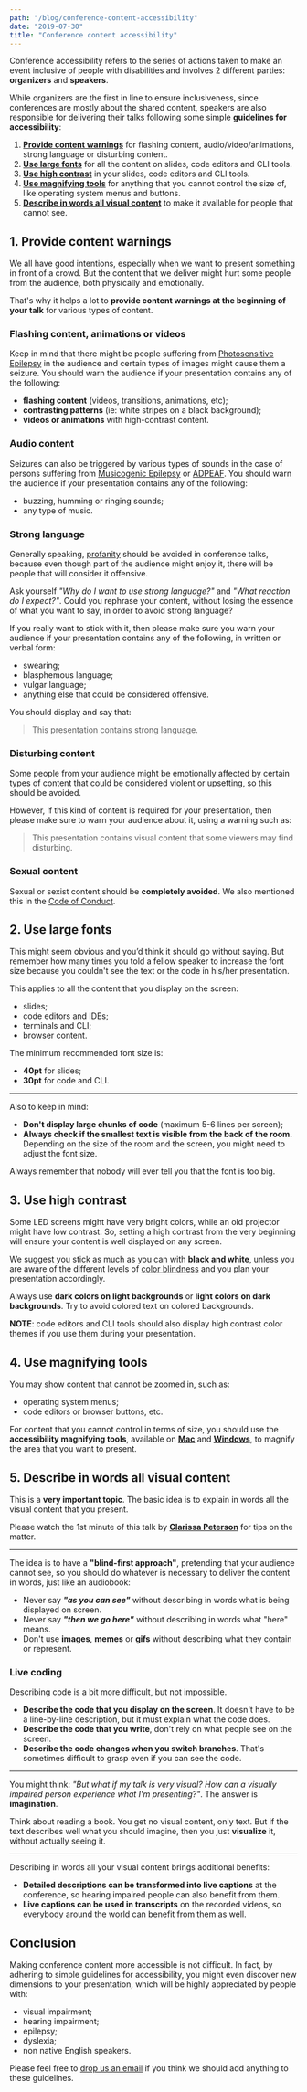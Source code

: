 ```yaml
---
path: "/blog/conference-content-accessibility"
date: "2019-07-30"
title: "Conference content accessibility"
---
```


Conference accessibility refers to the series of actions taken to make an event inclusive of people with disabilities and involves 2 different parties: **organizers** and **speakers**.

While organizers are the first in line to ensure inclusiveness, since conferences are mostly about the shared content, speakers are also responsible for delivering their talks following some simple **guidelines for accessibility**:

1. [**Provide content warnings**](#provide-content-warnings) for flashing content, audio/video/animations, strong language or disturbing content.
2. [**Use large fonts**](#use-large-fonts) for all the content on slides, code editors and CLI tools.
3. [**Use high contrast**](#use-high-contrast) in your slides, code editors and CLI tools.
4. [**Use magnifying tools**](#use-magnifying-tools) for anything that you cannot control the size of, like operating system menus and buttons.
5. [**Describe in words all visual content**](#describe-in-words-all-visual-content) to make it available for people that cannot see.

## 1. Provide content warnings

We all have good intentions, especially when we want to present something in front of a crowd. But the content that we deliver might hurt some people from the audience, both physically and emotionally.

That's why it helps a lot to **provide content warnings at the beginning of your talk** for various types of content.

### Flashing content, animations or videos

Keep in mind that there might be people suffering from [Photosensitive Epilepsy](https://www.webmd.com/epilepsy/guide/photosensitive-epilepsy-symptoms-causes-treatment) in the audience and certain types of images might cause them a seizure. You should warn the audience if your presentation contains any of the following:

- **flashing content** (videos, transitions, animations, etc);
- **contrasting patterns** (ie: white stripes on a black background);
- **videos or animations** with high-contrast content.

### Audio content

Seizures can also be triggered by various types of sounds in the case of persons suffering from [Musicogenic Epilepsy](https://epilepsyontario.org/musicogenic-seizures/) or [ADPEAF](https://ghr.nlm.nih.gov/condition/autosomal-dominant-partial-epilepsy-with-auditory-features). You should warn the audience if your presentation contains any of the following:

- buzzing, humming or ringing sounds;
- any type of music.

### Strong language

Generally speaking, [profanity](https://en.wikipedia.org/wiki/Profanity) should be avoided in conference talks, because even though part of the audience might enjoy it, there will be people that will consider it offensive.

Ask yourself _"Why do I want to use strong language?"_ and _"What reaction do I expect?"_.
Could you rephrase your content, without losing the essence of what you want to say, in order to avoid strong language?

If you really want to stick with it, then please make sure you warn your audience if your presentation contains any of the following, in written or verbal form:

- swearing;
- blasphemous language;
- vulgar language;
- anything else that could be considered offensive.

You should display and say that:

> This presentation contains strong language.

### Disturbing content

Some people from your audience might be emotionally affected by certain types of content that could be considered violent or upsetting, so this should be avoided.

However, if this kind of content is required for your presentation, then please make sure to warn your audience about it, using a warning such as:

> This presentation contains visual content that some viewers may find disturbing.

### Sexual content

Sexual or sexist content should be **completely avoided**. We also mentioned this in the [Code of Conduct](/code-of-conduct).

## 2. Use large fonts

This might seem obvious and you’d think it should go without saying. But remember how many times you told a fellow speaker to increase the font size because you couldn't see the text or the code in his/her presentation.

This applies to all the content that you display on the screen:

- slides;
- code editors and IDEs;
- terminals and CLI;
- browser content.

The minimum recommended font size is:

- **40pt** for slides;
- **30pt** for code and CLI.

---

Also to keep in mind:

- **Don't display large chunks of code** (maximum 5-6 lines per screen);
- **Always check if the smallest text is visible from the back of the room.** Depending on the size of the room and the screen, you might need to adjust the font size.

Always remember that nobody will ever tell you that the font is too big.

## 3. Use high contrast

Some LED screens might have very bright colors, while an old projector might have low contrast. So, setting a high contrast from the very beginning will ensure your content is well displayed on any screen.

We suggest you stick as much as you can with **black and white**, unless you are aware of the different levels of [color blindness](https://en.wikipedia.org/wiki/Color_blindness) and you plan your presentation accordingly.

Always use **dark colors on light backgrounds** or **light colors on dark backgrounds**. Try to avoid colored text on colored backgrounds.

**NOTE**: code editors and CLI tools should also display high contrast color themes if you use them during your presentation.

## 4. Use magnifying tools

You may show content that cannot be zoomed in, such as:

- operating system menus;
- code editors or browser buttons, etc.

For content that you cannot control in terms of size, you should use the **accessibility magnifying tools**, available on [**Mac**](https://mcmw.abilitynet.org.uk/macos-mojave-magnifying-screen) and [**Windows**](https://support.microsoft.com/en-us/help/11542/windows-use-magnifier-to-make-things-easier-to-see), to magnify the area that you want to present.

## 5. Describe in words all visual content

This is a **very important topic**. The basic idea is to explain in words all the visual content that you present.

Please watch the 1st minute of this talk by [**Clarissa Peterson**](https://youtu.be/V7tRWuXlOak?t=11) for tips on the matter.

---

The idea is to have a **"blind-first approach"**, pretending that your audience cannot see, so you should do whatever is necessary to deliver the content in words, just like an audiobook:

- Never say **_"as you can see"_** without describing in words what is being displayed on screen.
- Never say **_"then we go here"_** without describing in words what "here" means.
- Don't use **images**, **memes** or **gifs** without describing what they contain or represent.

### Live coding

Describing code is a bit more difficult, but not impossible.

- **Describe the code that you display on the screen**. It doesn't have to be a line-by-line description, but it must explain what the code does.
- **Describe the code that you write**, don't rely on what people see on the screen.
- **Describe the code changes when you switch branches**. That's sometimes difficult to grasp even if you can see the code.

---

You might think: _"But what if my talk is very visual? How can a visually impaired person experience what I'm presenting?"_. The answer is **imagination**.

Think about reading a book. You get no visual content, only text. But if the text describes well what you should imagine, then you just **visualize** it, without actually seeing it.

---

Describing in words all your visual content brings additional benefits:

- **Detailed descriptions can be transformed into live captions** at the conference, so hearing impaired people can also benefit from them.
- **Live captions can be used in transcripts** on the recorded videos, so everybody around the world can benefit from them as well.

## Conclusion

Making conference content more accessible is not difficult. In fact, by adhering to simple guidelines for accessibility, you might even discover new dimensions to your presentation, which will be highly appreciated by people with:

- visual impairment;
- hearing impairment;
- epilepsy;
- dyslexia;
- non native English speakers.

Please feel free to [drop us an email](info@revojs.ro) if you think we should add anything to these guidelines.
